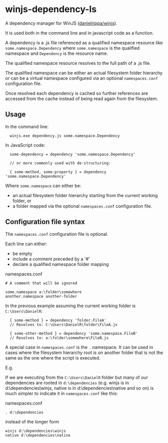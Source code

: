 # winjs-dependency-ls

A dependency manager for WinJS ([danielrippa/winjs](https://github.com/danielrippa/winjs)).

It is used both in the command line and in javascript code as a function.

A dependency is a .js file referenced as a qualified namespace resource like `some.namespace.Dependency` where `some.namespace` is the qualified namespace and `Dependency` is the resource name.

The qualified namespace resource resolves to the full path of a .js file.

The qualified namespace can be either an actual filesystem folder hierarchy or can be a virtual namespace configured via an optional `namespaces.conf` configuration file.

Once resolved each dependency is cached so further references are accessed from the cache instead of being read again from the filesystem.

## Usage

In the command line:
```
  winjs.exe dependency.js some.namespace.Dependency
```

In JavaScript code:
```
  some-dependency = dependency 'some.namespace.Dependency'
  
  // or more commonly used with de-structuring:
  
  { some-method, some-property } = dependency 'some.namespace.Dependency'
```

Where `some.namespace` can either be:

  * an actual filesystem folder hierarchy starting from the current working folder, or 
  * a folder mapped via the optional `namespaces.conf` configuration file.

## Configuration file syntax

The `namespaces.conf` configuration file is optional.

Each line can either:

  * be empty
  * include a comment preceded by a '#'
  * declare a qualified namespace folder mapping

namespaces.conf
```
# A comment that will be ignored 

some.namespace a:\folder\somewhere
another.namespace another-folder
```

In the previous example assuming the current working folder is `C:\Users\DanielR`:

```
  { some-method } = dependency 'folder.FileA'
  // Resolves to: C:\Users\DanielR\folder\FileA.js  
  
  { some-other-method } = dependency 'some.namespace.FileB'
  // Resolves to: a:\folder\somewhere\FileB.js
```

A special case in `namespaces.conf` is the `.` namespace. It can be used in cases where the filesystem hierarchy root is on another folder that is not the same as the one where the script is executed.

E.g.

If we are executing from the `C:\Users\DanielR` folder but many of our dependencies are rooted in `d:\dependencies` (e.g. winjs is in d:\dependencies\winjs, native is in d:\dependencies\native and so on) is much simpler to indicate it in `namespaces.conf` like this:

namespaces.conf
```
. d:\dependencies
```

instead of the longer form
```
winjs d:\dependencies\winjs
native d:\dependencies\native
```

